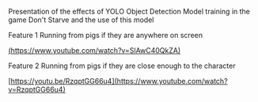 Presentation of the effects of YOLO Object Detection Model training in the game Don't Starve and the use of this model

Feature 1 Running from pigs if they are anywhere on screen

[(https://www.youtube.com/watch?v=SlAwC40QkZA)](https://youtu.be/SlAwC40QkZA?si=k5tsgvmQ58WMmBUd)

Feature 2 Running from pigs if they are close enough to the character

[https://youtu.be/RzqptGG66u4](https://www.youtube.com/watch?v=RzqptGG66u4)

